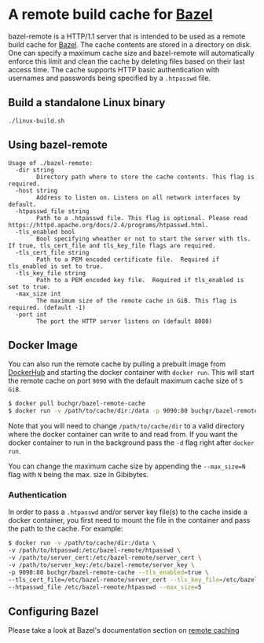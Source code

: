 # A remote build cache for [Bazel](https://bazel.build)

bazel-remote is a HTTP/1.1 server that is intended to be used as a remote build cache for [Bazel](https://bazel.build). The cache contents are stored in a directory on disk. One can specify a maximum cache size and bazel-remote will automatically enforce this limit and clean the cache by deleting files based on their last access time. The cache supports HTTP basic authentication with usernames and passwords being specified by a `.htpasswd` file.

## Build a standalone Linux binary
```
./linux-build.sh
```

## Using bazel-remote
```
Usage of ./bazel-remote:
  -dir string
    	Directory path where to store the cache contents. This flag is required.
  -host string
    	Address to listen on. Listens on all network interfaces by default.
  -htpasswd_file string
    	Path to a .htpasswd file. This flag is optional. Please read https://httpd.apache.org/docs/2.4/programs/htpasswd.html.
  -tls_enabled bool
    	Bool specifying wheather or not to start the server with tls.  If true, tls_cert_file and tls_key_file flags are required.
  -tls_cert_file string
    	Path to a PEM encoded certificate file.  Required if tls_enabled is set to true.
  -tls_key_file string
    	Path to a PEM encoded key file.  Required if tls_enabled is set to true.
  -max_size int
    	The maximum size of the remote cache in GiB. This flag is required. (default -1)
  -port int
    	The port the HTTP server listens on (default 8080)
```

## Docker Image

You can also run the remote cache by pulling a prebuilt image from [DockerHub](https://hub.docker.com/r/buchgr/bazel-remote-cache/) and starting the docker container with `docker run`. This will start the remote cache on port `9090` with the default maximum cache size of `5 GiB`.

```bash
$ docker pull buchgr/bazel-remote-cache
$ docker run -v /path/to/cache/dir:/data -p 9090:80 buchgr/bazel-remote-cache
```

Note that you will need to change `/path/to/cache/dir` to a valid directory where the docker container can write to and read from. If you want the docker container to run in the background pass the `-d` flag right after `docker run`.

You can change the maximum cache size by appending the `--max_size=N` flag with `N` being the max. size in Gibibytes.

### Authentication

In order to pass a `.htpasswd` and/or server key file(s) to the cache inside a docker container, you first need to mount the file in the container and pass the path to the cache. For example:

```bash
$ docker run -v /path/to/cache/dir:/data \
-v /path/to/htpasswd:/etc/bazel-remote/htpasswd \
-v /path/to/server_cert:/etc/bazel-remote/server_cert \
-v /path/to/server_key:/etc/bazel-remote/server_key \
-p 9090:80 buchgr/bazel-remote-cache --tls_enabled=true \
--tls_cert_file=/etc/bazel-remote/server_cert --tls_key_file=/etc/bazel-remote/server_key \
--htpasswd_file /etc/bazel-remote/htpasswd --max_size=5
```

## Configuring Bazel

Please take a look at Bazel's documentation section on [remote caching](https://docs.bazel.build/versions/master/remote-caching.html#run-bazel-using-the-remote-cache)

